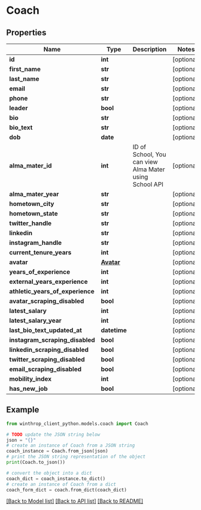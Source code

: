 # Coach


## Properties

Name | Type | Description | Notes
------------ | ------------- | ------------- | -------------
**id** | **int** |  | [optional] 
**first_name** | **str** |  | [optional] 
**last_name** | **str** |  | [optional] 
**email** | **str** |  | [optional] 
**phone** | **str** |  | [optional] 
**leader** | **bool** |  | [optional] 
**bio** | **str** |  | [optional] 
**bio_text** | **str** |  | [optional] 
**dob** | **date** |  | [optional] 
**alma_mater_id** | **int** | ID of School, You can view Alma Mater using School API | [optional] 
**alma_mater_year** | **str** |  | [optional] 
**hometown_city** | **str** |  | [optional] 
**hometown_state** | **str** |  | [optional] 
**twitter_handle** | **str** |  | [optional] 
**linkedin** | **str** |  | [optional] 
**instagram_handle** | **str** |  | [optional] 
**current_tenure_years** | **int** |  | [optional] 
**avatar** | [**Avatar**](Avatar.md) |  | [optional] 
**years_of_experience** | **int** |  | [optional] 
**external_years_experience** | **int** |  | [optional] 
**athletic_years_of_experience** | **int** |  | [optional] 
**avatar_scraping_disabled** | **bool** |  | [optional] 
**latest_salary** | **int** |  | [optional] 
**latest_salary_year** | **int** |  | [optional] 
**last_bio_text_updated_at** | **datetime** |  | [optional] 
**instagram_scraping_disabled** | **bool** |  | [optional] 
**linkedin_scraping_disabled** | **bool** |  | [optional] 
**twitter_scraping_disabled** | **bool** |  | [optional] 
**email_scraping_disabled** | **bool** |  | [optional] 
**mobility_index** | **int** |  | [optional] 
**has_new_job** | **bool** |  | [optional] 

## Example

```python
from winthrop_client_python.models.coach import Coach

# TODO update the JSON string below
json = "{}"
# create an instance of Coach from a JSON string
coach_instance = Coach.from_json(json)
# print the JSON string representation of the object
print(Coach.to_json())

# convert the object into a dict
coach_dict = coach_instance.to_dict()
# create an instance of Coach from a dict
coach_form_dict = coach.from_dict(coach_dict)
```
[[Back to Model list]](../README.md#documentation-for-models) [[Back to API list]](../README.md#documentation-for-api-endpoints) [[Back to README]](../README.md)


